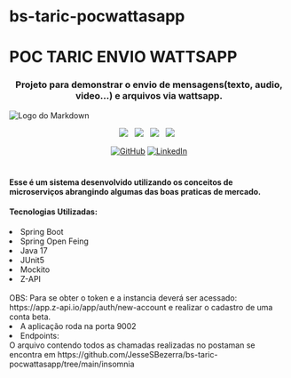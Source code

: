 # bs-taric-pocwattasapp

# POC TARIC ENVIO WATTSAPP
<div align="center">

### Projeto para demonstrar o envio de mensagens(texto, audio, video...) e arquivos via wattsapp.

</div>

![Logo do Markdown](https://github.com/JesseSBezerra/bs-taric-pocwattasapp/blob/main/midia/poc-taric.gif?raw=true)

<p align="center">
<img src="https://img.shields.io/badge/Bootstrap%20-%23F7DF1E.svg?&style=for-the-badge&color=7044A3" />&nbsp;&nbsp;
<img src="https://img.shields.io/badge/Java%20-%23F7DF1E.svg?&style=for-the-badge&color=F7DF1E" />&nbsp;&nbsp;
<img src="https://img.shields.io/badge/Git HUB%20-%23F7DF1E.svg?&style=for-the-badge&color=000" />&nbsp;&nbsp;
<img src="https://img.shields.io/badge/Spring%20-%23F7DF1E.svg?&style=for-the-badge&color=008000" />&nbsp;&nbsp;
</p>

<p align="center">
	<a href="https://github.com/JesseSBezerra"><img src="https://img.icons8.com/bubbles/50/000000/github.png" alt="GitHub"/></a>
	<a href="https://www.linkedin.com/in/jesse-bezerra-239187a0/"><img src="https://img.icons8.com/bubbles/50/000000/linkedin.png" alt="LinkedIn"/></a>
</p>

#
#### Esse é um sistema desenvolvido utilizando os conceitos de microserviços abrangindo algumas das boas praticas de mercado.
#### Tecnologias Utilizadas:
<li> Spring Boot </li>
<li> Spring Open Feing </li>
<li> Java 17 </li>
<li> JUnit5 </li>
<li> Mockito </li>
<li> Z-API </li>

</br>
  OBS: Para se obter o token e a instancia deverá ser acessado: https://app.z-api.io/app/auth/new-account e realizar o cadastro de uma conta beta.
  <li> A aplicação roda na porta 9002
</br>
<li> Endpoints: </li>
O arquivo contendo todos as chamadas realizadas no postaman se encontra em 
https://github.com/JesseSBezerra/bs-taric-pocwattasapp/tree/main/insomnia
